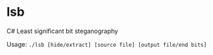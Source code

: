 # lsb
 C# Least significant bit steganography
 
Usage: ``./lsb [hide/extract] [source file] [output file/end bits]``
